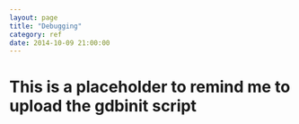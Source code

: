 ```yaml
---
layout: page
title: "Debugging"
category: ref
date: 2014-10-09 21:00:00
---
```


# This is a placeholder to remind me to upload the gdbinit script
